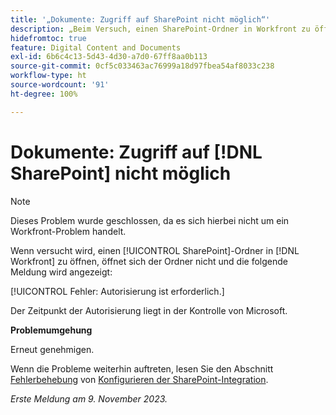 ```yaml
---
title: '„Dokumente: Zugriff auf SharePoint nicht möglich“'
description: „Beim Versuch, einen SharePoint-Ordner in Workfront zu öffnen, öffnet sich der Ordner nicht und es wird eine Meldung angezeigt.“
hidefromtoc: true
feature: Digital Content and Documents
exl-id: 6b6c4c13-5d43-4d30-a7d0-67ff8aa0b113
source-git-commit: 0cf5c033463ac76999a18d97fbea54af8033c238
workflow-type: ht
source-wordcount: '91'
ht-degree: 100%

---
```


# Dokumente: Zugriff auf [!DNL SharePoint] nicht möglich 

<!--WF and WFP, article live for workaround-->

>[!NOTE]
>
>Dieses Problem wurde geschlossen, da es sich hierbei nicht um ein Workfront-Problem handelt.

Wenn versucht wird, einen [!UICONTROL SharePoint]-Ordner in [!DNL Workfront] zu öffnen, öffnet sich der Ordner nicht und die folgende Meldung wird angezeigt:

[!UICONTROL Fehler: Autorisierung ist erforderlich.]

Der Zeitpunkt der Autorisierung liegt in der Kontrolle von Microsoft.

**Problemumgehung**

Erneut genehmigen.

Wenn die Probleme weiterhin auftreten, lesen Sie den Abschnitt [Fehlerbehebung](https://experienceleague.adobe.com/docs/workfront/using/administration-and-setup/configure-integrations/configure-sharepoint-integration.html?lang=de#troubleshooting) von [Konfigurieren der SharePoint-Integration](https://experienceleague.adobe.com/docs/workfront/using/administration-and-setup/configure-integrations/configure-sharepoint-integration.html?lang=de).

_Erste Meldung am 9. November 2023._

